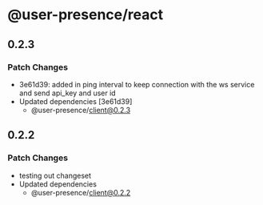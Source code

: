 # @user-presence/react

## 0.2.3

### Patch Changes

- 3e61d39: added in ping interval to keep connection with the ws service and send api_key and user id
- Updated dependencies [3e61d39]
  - @user-presence/client@0.2.3

## 0.2.2

### Patch Changes

- testing out changeset
- Updated dependencies
  - @user-presence/client@0.2.2
